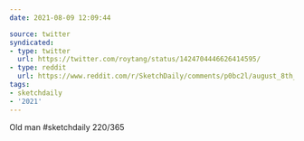 ```yaml
---
date: 2021-08-09 12:09:44

source: twitter
syndicated:
- type: twitter
  url: https://twitter.com/roytang/status/1424704446626414595/
- type: reddit
  url: https://www.reddit.com/r/SketchDaily/comments/p0bc2l/august_8th_the_shire/h8a02gd/
tags:
- sketchdaily
- '2021'
---
```


Old man #sketchdaily 220/365 
